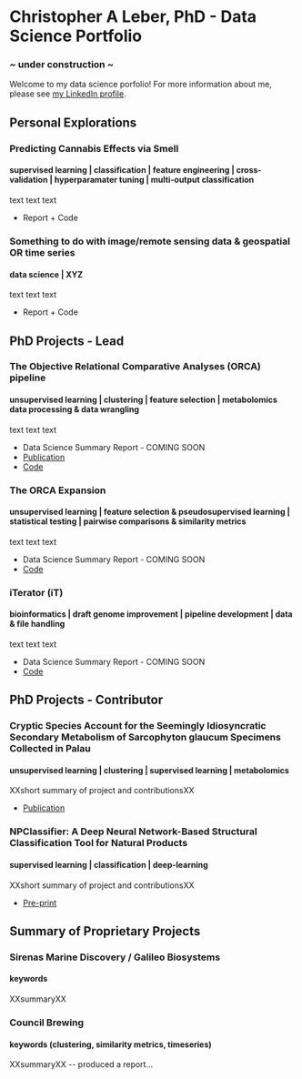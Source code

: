 # Christopher A Leber, PhD - Data Science Portfolio
### ~ under construction ~
Welcome to my data science porfolio! For more information about me, please see [my LinkedIn profile](https://www.linkedin.com/in/christopheraleber/ "Christopher A Leber's LinkedIn profile").

## Personal Explorations

### Predicting Cannabis Effects via Smell
#### supervised learning | classification | feature engineering | cross-validation | hyperparamater tuning | multi-output classification
text text text

- Report + Code

### Something to do with image/remote sensing data & geospatial OR time series
#### data science | XYZ
text text text

- Report + Code

## PhD Projects - Lead

### The Objective Relational Comparative Analyses (ORCA) pipeline
#### unsupervised learning | clustering | feature selection | metabolomics data processing & data wrangling
text text text

- Data Science Summary Report - COMING SOON
- [Publication](https://pubmed.ncbi.nlm.nih.gov/33066480/ "Leber et al 2020")
- [Code](https://github.com/c-leber/ORCA "ORCA repo")

### The ORCA Expansion
#### unsupervised learning | feature selection & pseudosupervised learning | statistical testing | pairwise comparisons & similarity metrics
text text text

- Data Science Summary Report - COMING SOON
- [Code](https://github.com/c-leber/ORCA/tree/Mb_MS_expansion "ORCA repo - Expansion")

### iTerator (iT)
#### bioinformatics | draft genome improvement | pipeline development | data & file handling
text text text

- Data Science Summary Report - COMING SOON
- [Code](https://github.com/c-leber/iTerator "iTerator repo")


## PhD Projects - Contributor

### Cryptic Species Account for the Seemingly Idiosyncratic Secondary Metabolism of Sarcophyton glaucum Specimens Collected in Palau
#### unsupervised learning | clustering | supervised learning | metabolomics
XXshort summary of project and contributionsXX

- [Publication](https://pubs.acs.org/doi/abs/10.1021/acs.jnatprod.9b01128?casa_token=K7cL2DPrIvwAAAAA:6qoozeZLoiMZZUiN04AOhPmMeIbN6hpfO4yallyBXKuAsdRB9bmwydqFGjRhcznkWnMnqFEvESvEvyw "Cryptic Species Account for the Seemingly Idiosyncratic Secondary Metabolism of Sarcophyton glaucum Specimens Collected in Palau")

### NPClassifier: A Deep Neural Network-Based Structural Classification Tool for Natural Products
#### supervised learning | classification | deep-learning
XXshort summary of project and contributionsXX

- [Pre-print](https://chemrxiv.org/articles/preprint/NPClassifier_A_Deep_Neural_Network-Based_Structural_Classification_Tool_for_Natural_Products/12885494/1 "NPClassifier: A Deep Neural Network-Based Structural Classification Tool for Natural Products")

## Summary of Proprietary Projects

### Sirenas Marine Discovery / Galileo Biosystems
#### keywords
XXsummaryXX

### Council Brewing
#### keywords (clustering, similarity metrics, timeseries)
XXsummaryXX -- produced a report...
